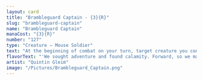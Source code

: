 ```yaml
---
layout: card
title: "Brambleguard Captain - {3}{R}"
slug: "brambleguard-captain"
name: "Brambleguard Captain"
manaCost: "{3}{R}"
number: "127"
type: "Creature — Mouse Soldier"
text: "At the beginning of combat on your turn, target creature you control gets +X/+0 until end of turn, where X is this creature's power."
flavorText: "'We sought adventure and found calamity. Forward, so we may meet both with courage!'"
artist: "Quintin Gleim"
image: "/Pictures/Brambleguard_Captain.png"
---
```


